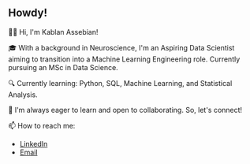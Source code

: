 ## Howdy!
👋🏿 Hi, I'm Kablan Assebian!

🎓 With a background in Neuroscience, I'm an Aspiring Data Scientist aiming to transition into a Machine Learning Engineering role. Currently pursuing an MSc in Data Science.

🔍 Currently learning: Python, SQL, Machine Learning, and Statistical Analysis.

🌱 I'm always eager to learn and open to collaborating. So, let's connect!

📫 How to reach me: 
- [LinkedIn](https://www.linkedin.com/in/gomis-%E2%80%9Ckablan%E2%80%9D-a-646a54290/)
- [Email](mailto:gomis.k.assebian@gmail.com)

##
